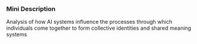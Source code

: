 ### Mini Description

Analysis of how AI systems influence the processes through which individuals come together to form collective identities and shared meaning systems
